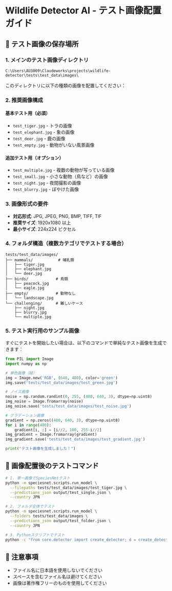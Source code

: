 # Wildlife Detector AI - テスト画像配置ガイド

## 📸 テスト画像の保存場所

### 1. メインのテスト画像ディレクトリ
```
C:\Users\AU3009\Claudeworks\projects\wildlife-detector\tests\test_data\images\
```

このディレクトリに以下の種類の画像を配置してください：

### 2. 推奨画像構成

#### 基本テスト用（必須）
- `test_tiger.jpg` - トラの画像
- `test_elephant.jpg` - 象の画像
- `test_deer.jpg` - 鹿の画像
- `test_empty.jpg` - 動物がいない風景画像

#### 追加テスト用（オプション）
- `test_multiple.jpg` - 複数の動物が写っている画像
- `test_small.jpg` - 小さな動物（鳥など）の画像
- `test_night.jpg` - 夜間撮影の画像
- `test_blurry.jpg` - ぼやけた画像

### 3. 画像形式の要件
- **対応形式**: JPG, JPEG, PNG, BMP, TIFF, TIF
- **推奨サイズ**: 1920x1080 以上
- **最小サイズ**: 224x224 ピクセル

### 4. フォルダ構造（複数カテゴリでテストする場合）

```
tests/test_data/images/
├── mammals/           # 哺乳類
│   ├── tiger.jpg
│   ├── elephant.jpg
│   └── deer.jpg
├── birds/            # 鳥類
│   ├── peacock.jpg
│   └── eagle.jpg
├── empty/            # 動物なし
│   └── landscape.jpg
└── challenging/      # 難しいケース
    ├── night.jpg
    ├── blurry.jpg
    └── multiple.jpg
```

### 5. テスト実行用のサンプル画像

すぐにテストを開始したい場合は、以下のコマンドで単純なテスト画像を生成できます：

```python
from PIL import Image
import numpy as np

# 単色画像（緑）
img = Image.new('RGB', (640, 480), color='green')
img.save('tests/test_data/images/test_green.jpg')

# ノイズ画像
noise = np.random.randint(0, 255, (480, 640, 3), dtype=np.uint8)
img_noise = Image.fromarray(noise)
img_noise.save('tests/test_data/images/test_noise.jpg')

# グラデーション画像
gradient = np.zeros((480, 640, 3), dtype=np.uint8)
for i in range(480):
    gradient[i, :] = [i//2, 100, 255-i//2]
img_gradient = Image.fromarray(gradient)
img_gradient.save('tests/test_data/images/test_gradient.jpg')

print("テスト画像を生成しました！")
```

## 🚀 画像配置後のテストコマンド

```bash
# 1. 単一画像でSpeciesNetテスト
python -m speciesnet.scripts.run_model \
  --filepaths tests/test_data/images/test_tiger.jpg \
  --predictions_json output/test_single.json \
  --country JPN

# 2. フォルダ全体でテスト
python -m speciesnet.scripts.run_model \
  --folders tests/test_data/images \
  --predictions_json output/test_folder.json \
  --country JPN

# 3. Pythonスクリプトでテスト
python -c "from core.detector import create_detector; d = create_detector(); print(d.detect_single('tests/test_data/images/test_tiger.jpg'))"
```

## 📝 注意事項

- ファイル名に日本語を使用しないでください
- スペースを含むファイル名は避けてください
- 画像は著作権フリーのものを使用してください
